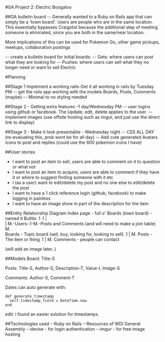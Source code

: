 #GA Project 2: Electric Boogaloo

##GA bulletin board
-- Generally wanted to a Ruby on Rails app that can simply be a 'town board'. Users are people who are in the same location. This essentially bypasses Craigslist because the additional step of meeting someone is eliminated, since you are both in the same/near location.

More implications of this can be used for Pokemon Go, other game pickups, meetups, collaboration postings

-- create a bulletin board for initial boards:
  -- Gets: where users can post what they are looking for
  -- Pushes: where users can sell what they no longer need or want to sell Electric

#Planning

##Stage 1 Implement a working rails-Get it all working in rails by Tuesday PM
-- get the rails app working with the models Boards, Posts, Comments (maybe)
-- Minimal to no styling needed

##Stage 2 - Getting extra features -1 day/Wednesday PM
-- user logins using github or facebook. The Update, edit, delete applies to the user.
-- implement images (use offsite hosting such as imgur, and just use the direct link to display)

##Stage 3 - Make it look presentable - Wednesday night
-- CSS ALL DAY (re-evaluating this, prob wont be for all day)
-- Add cute generated Avatars icons to post and replies (could use the 600 pokemon icons I have)

##User stories
- I want to post an item to sell, users are able to comment on it to question or what not
- I want to post an item to acquire, users are able to comment if they have it or where to suggest finding someone with it etc
- I (as a user) want to edit/delete my post and no one else to edit/delete the post
- I want to have a 1 click reference login (github, facebook) to make logging in painless
- I want to have an image show in part of the description for the item

##Entity Relationship Diagram
Index page - full o' Boards (town board) -named it Bulltin
.1   .1
|     \
|     M.-Users-.1-M.-Posts and Comments (and will need to make a join table)
M.     
Boards - Topic board (sell, buy, looking for, looking to sell)
.1
|
M.
Posts - The item or thing
.1
|
M.
Comments - people can contact

(will add an image later..)

##Models
Board: Title-S

Posts: Title-S, Author-S, Description-T, Value-I, Image-S

Comments: Author-S, Comment-T

 Dates can auto generate with:

 ```
 def generate_timestamp
   self.timestamp_field = DateTime.now
 end
 ```

 edit: i found an easier solution for timestamps

##Technologies used
--Ruby on Rails
--Resources of WDI General Assembly
--devise - for login authentication
--imgur - for free image hosting
